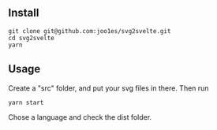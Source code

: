Install
---

```dash
git clone git@github.com:joo1es/svg2svelte.git
cd svg2svelte
yarn
```

Usage
---
Create a "src" folder, and put your svg files in there. Then run

```dash
yarn start
```

Chose a language and check the dist folder.